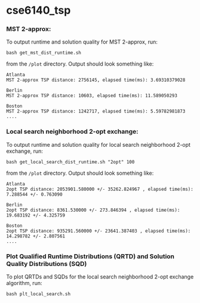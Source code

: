 # cse6140_tsp

### MST 2-approx:  <br />
To output runtime and solution quality for MST 2-approx, run:  <br />
```
bash get_mst_dist_runtime.sh
```
from the `/plot` directory. Output should look something like:  <br />
```
Atlanta
MST 2-approx TSP distance: 2756145, elapsed time(ms): 3.69310379028

Berlin
MST 2-approx TSP distance: 10603, elapsed time(ms): 11.589050293

Boston
MST 2-approx TSP distance: 1242717, elapsed time(ms): 5.59782981873
....
```

### Local search neighborhood 2-opt exchange: <br />
To output runtime and solution quality for local search neighborhood 2-opt exchange, run:  <br />
```
bash get_local_search_dist_runtime.sh "2opt" 100
```
from the `/plot` directory. Output should look something like:  <br />
```
Atlanta
2opt TSP distance: 2053901.580000 +/- 35262.824967 , elapsed time(ms): 7.288544 +/- 0.763090 

Berlin
2opt TSP distance: 8361.530000 +/- 273.846394 , elapsed time(ms): 19.683192 +/- 4.325759 

Boston
2opt TSP distance: 935291.560000 +/- 23641.387403 , elapsed time(ms): 14.298782 +/- 2.807561 
....
```

### Plot Qualified Runtime Distributions (QRTD) and Solution Quality Distributions (SQD) <br />
To plot QRTDs and SQDs for the local search neighborhood 2-opt exchange algorithm, run:
```
bash plt_local_search.sh
```

